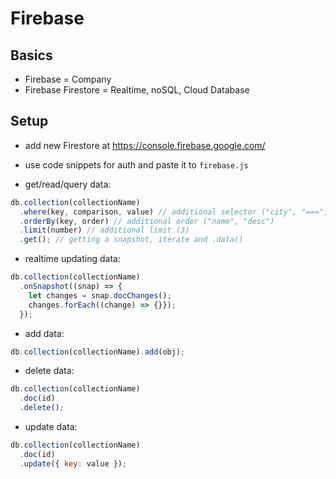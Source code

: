 # Firebase

## Basics

- Firebase = Company
- Firebase Firestore = Realtime, noSQL, Cloud Database

## Setup

- add new Firestore at https://console.firebase.google.com/
- use code snippets for auth and paste it to `firebase.js`

- get/read/query data:

```js
db.collection(collectionName)
  .where(key, comparison, value) // additional selector ("city", "===", "Stuttgart")
  .orderBy(key, order) // additional order ("name", "desc")
  .limit(number) // additional limit (3)
  .get(); // getting a snapshot, iterate and .data()
```

- realtime updating data:

```js
db.collection(collectionName)
  .onSnapshot((snap) => {
    let changes = snap.docChanges();
    changes.forEach((change) => {}});
  });
```

- add data:

```js
db.collection(collectionName).add(obj);
```

- delete data:

```js
db.collection(collectionName)
  .doc(id)
  .delete();
```

- update data:

```js
db.collection(collectionName)
  .doc(id)
  .update({ key: value });
```
